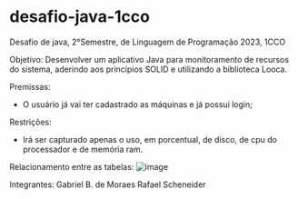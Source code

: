 # desafio-java-1cco
Desafio de java, 2°Semestre, de Linguagem de Programação 2023, 1CCO 

Objetivo: 
Desenvolver um aplicativo Java para monitoramento de recursos do sistema, aderindo aos princípios SOLID e utilizando a biblioteca Looca.

Premissas:
- O usuário já vai ter cadastrado as máquinas e já possui login;

Restrições: 
- Irá ser capturado apenas o uso, em porcentual, de disco, de cpu do processador e de memória ram.


Relacionamento entre as tabelas:
![image](https://github.com/gabrielBmoraes/desafio-java-1cco/assets/125585512/7e3fa9b4-7df8-4367-83a9-2520430505ba)



Integrantes: 
Gabriel B. de Moraes 
Rafael Scheneider
